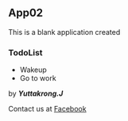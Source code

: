 ## App02

This is a blank application  created

### TodoList
* Wakeup
* Go to work

by _**Yuttakrong.J**_

Contact us at
[Facebook](http://Facebook.com/Yuttakrong.J)